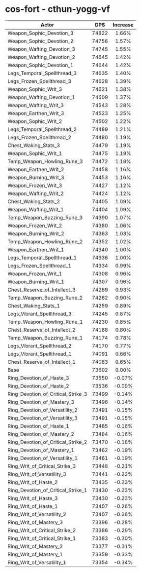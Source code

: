 # cos-fort - cthun-yogg-vf
| Actor | DPS | Increase |
|---|:---:|:---:|
|Weapon_Sophic_Devotion_3|74822|1.66%|
|Weapon_Sophic_Devotion_2|74756|1.57%|
|Weapon_Wafting_Devotion_3|74745|1.55%|
|Weapon_Wafting_Devotion_2|74645|1.42%|
|Weapon_Sophic_Devotion_1|74644|1.42%|
|Legs_Temporal_Spellthread_3|74635|1.40%|
|Legs_Frozen_Spellthread_3|74628|1.39%|
|Weapon_Sophic_Writ_3|74621|1.38%|
|Weapon_Wafting_Devotion_1|74609|1.37%|
|Weapon_Wafting_Writ_3|74543|1.28%|
|Weapon_Earthen_Writ_3|74523|1.25%|
|Weapon_Sophic_Writ_2|74502|1.22%|
|Legs_Temporal_Spellthread_2|74489|1.21%|
|Legs_Frozen_Spellthread_2|74480|1.19%|
|Chest_Waking_Stats_3|74479|1.19%|
|Weapon_Sophic_Writ_1|74475|1.19%|
|Temp_Weapon_Howling_Rune_3|74472|1.18%|
|Weapon_Earthen_Writ_2|74458|1.16%|
|Weapon_Burning_Writ_3|74453|1.16%|
|Weapon_Frozen_Writ_3|74427|1.12%|
|Weapon_Wafting_Writ_2|74424|1.12%|
|Chest_Waking_Stats_2|74405|1.09%|
|Weapon_Wafting_Writ_1|74404|1.09%|
|Temp_Weapon_Buzzing_Rune_3|74390|1.07%|
|Weapon_Frozen_Writ_2|74380|1.06%|
|Weapon_Burning_Writ_2|74363|1.03%|
|Temp_Weapon_Howling_Rune_2|74352|1.02%|
|Weapon_Earthen_Writ_1|74340|1.00%|
|Legs_Temporal_Spellthread_1|74336|1.00%|
|Legs_Frozen_Spellthread_1|74334|0.99%|
|Weapon_Frozen_Writ_1|74308|0.96%|
|Weapon_Burning_Writ_1|74307|0.96%|
|Chest_Reserve_of_Intellect_3|74289|0.93%|
|Temp_Weapon_Buzzing_Rune_2|74262|0.90%|
|Chest_Waking_Stats_1|74259|0.89%|
|Legs_Vibrant_Spellthread_3|74245|0.87%|
|Temp_Weapon_Howling_Rune_1|74230|0.85%|
|Chest_Reserve_of_Intellect_2|74188|0.80%|
|Temp_Weapon_Buzzing_Rune_1|74174|0.78%|
|Legs_Vibrant_Spellthread_2|74170|0.77%|
|Legs_Vibrant_Spellthread_1|74091|0.66%|
|Chest_Reserve_of_Intellect_1|74083|0.65%|
|Base|73602|0.00%|
|Ring_Devotion_of_Haste_3|73550|-0.07%|
|Ring_Devotion_of_Haste_2|73536|-0.09%|
|Ring_Devotion_of_Critical_Strike_3|73499|-0.14%|
|Ring_Devotion_of_Mastery_3|73496|-0.14%|
|Ring_Devotion_of_Versatility_2|73491|-0.15%|
|Ring_Devotion_of_Versatility_3|73491|-0.15%|
|Ring_Devotion_of_Haste_1|73485|-0.16%|
|Ring_Devotion_of_Mastery_2|73484|-0.16%|
|Ring_Devotion_of_Critical_Strike_2|73470|-0.18%|
|Ring_Devotion_of_Mastery_1|73462|-0.19%|
|Ring_Devotion_of_Versatility_1|73461|-0.19%|
|Ring_Writ_of_Critical_Strike_3|73448|-0.21%|
|Ring_Writ_of_Versatility_3|73441|-0.22%|
|Ring_Writ_of_Haste_2|73435|-0.23%|
|Ring_Devotion_of_Critical_Strike_1|73430|-0.23%|
|Ring_Writ_of_Haste_3|73430|-0.23%|
|Ring_Writ_of_Haste_1|73407|-0.26%|
|Ring_Writ_of_Versatility_2|73407|-0.26%|
|Ring_Writ_of_Mastery_3|73396|-0.28%|
|Ring_Writ_of_Critical_Strike_2|73386|-0.29%|
|Ring_Writ_of_Critical_Strike_1|73383|-0.30%|
|Ring_Writ_of_Mastery_2|73377|-0.31%|
|Ring_Writ_of_Mastery_1|73359|-0.33%|
|Ring_Writ_of_Versatility_1|73354|-0.34%|
